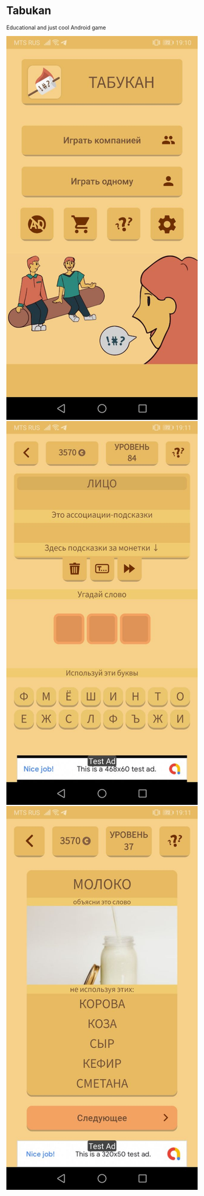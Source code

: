 # Tabukan

Educational and just cool Android game

![1](https://github.com/gran-by/Tabukan/blob/master/screenshots/1.png?raw=true)
![2](https://github.com/gran-by/Tabukan/blob/master/screenshots/2.png?raw=true)
![3](https://github.com/gran-by/Tabukan/blob/master/screenshots/3.png?raw=true)
